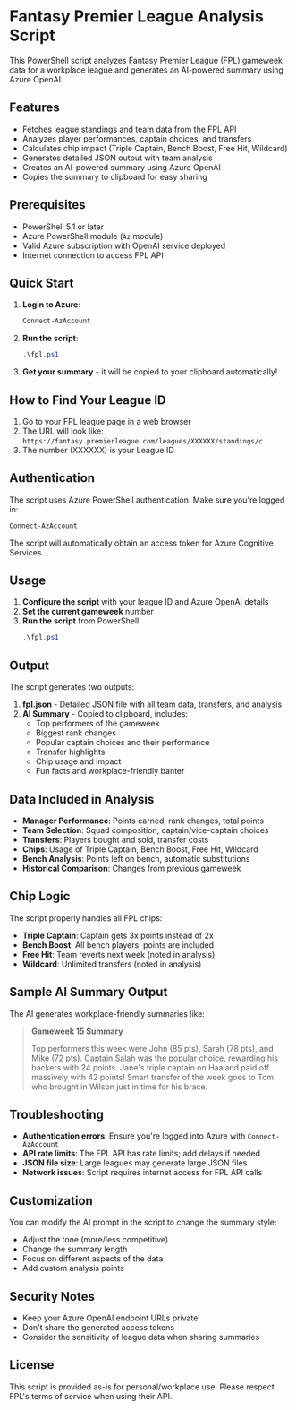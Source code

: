 # Fantasy Premier League Analysis Script

This PowerShell script analyzes Fantasy Premier League (FPL) gameweek data for a workplace league and generates an AI-powered summary using Azure OpenAI.

## Features

- Fetches league standings and team data from the FPL API
- Analyzes player performances, captain choices, and transfers
- Calculates chip impact (Triple Captain, Bench Boost, Free Hit, Wildcard)
- Generates detailed JSON output with team analysis
- Creates an AI-powered summary using Azure OpenAI
- Copies the summary to clipboard for easy sharing

## Prerequisites

- PowerShell 5.1 or later
- Azure PowerShell module (`Az` module)
- Valid Azure subscription with OpenAI service deployed
- Internet connection to access FPL API

## Quick Start

1. **Login to Azure**:
   ```powershell
   Connect-AzAccount
   ```

2. **Run the script**:
   ```powershell
   .\fpl.ps1
   ```

3. **Get your summary** - it will be copied to your clipboard automatically!

## How to Find Your League ID

1. Go to your FPL league page in a web browser
2. The URL will look like: `https://fantasy.premierleague.com/leagues/XXXXXX/standings/c`
3. The number (XXXXXX) is your League ID

## Authentication

The script uses Azure PowerShell authentication. Make sure you're logged in:
```powershell
Connect-AzAccount
```

The script will automatically obtain an access token for Azure Cognitive Services.

## Usage

1. **Configure the script** with your league ID and Azure OpenAI details
2. **Set the current gameweek** number
3. **Run the script** from PowerShell:
   ```powershell
   .\fpl.ps1
   ```

## Output

The script generates two outputs:

1. **fpl.json** - Detailed JSON file with all team data, transfers, and analysis
2. **AI Summary** - Copied to clipboard, includes:
   - Top performers of the gameweek
   - Biggest rank changes
   - Popular captain choices and their performance
   - Transfer highlights
   - Chip usage and impact
   - Fun facts and workplace-friendly banter

## Data Included in Analysis

- **Manager Performance**: Points earned, rank changes, total points
- **Team Selection**: Squad composition, captain/vice-captain choices
- **Transfers**: Players bought and sold, transfer costs
- **Chips**: Usage of Triple Captain, Bench Boost, Free Hit, Wildcard
- **Bench Analysis**: Points left on bench, automatic substitutions
- **Historical Comparison**: Changes from previous gameweek

## Chip Logic

The script properly handles all FPL chips:

- **Triple Captain**: Captain gets 3x points instead of 2x
- **Bench Boost**: All bench players' points are included
- **Free Hit**: Team reverts next week (noted in analysis)
- **Wildcard**: Unlimited transfers (noted in analysis)

## Sample AI Summary Output

The AI generates workplace-friendly summaries like:

> **Gameweek 15 Summary**
> 
> Top performers this week were John (85 pts), Sarah (78 pts), and Mike (72 pts). 
> Captain Salah was the popular choice, rewarding his backers with 24 points. 
> Jane's triple captain on Haaland paid off massively with 42 points! 
> Smart transfer of the week goes to Tom who brought in Wilson just in time for his brace.

## Troubleshooting

- **Authentication errors**: Ensure you're logged into Azure with `Connect-AzAccount`
- **API rate limits**: The FPL API has rate limits; add delays if needed
- **JSON file size**: Large leagues may generate large JSON files
- **Network issues**: Script requires internet access for FPL API calls

## Customization

You can modify the AI prompt in the script to change the summary style:
- Adjust the tone (more/less competitive)
- Change the summary length
- Focus on different aspects of the data
- Add custom analysis points

## Security Notes

- Keep your Azure OpenAI endpoint URLs private
- Don't share the generated access tokens
- Consider the sensitivity of league data when sharing summaries

## License

This script is provided as-is for personal/workplace use. Please respect FPL's terms of service when using their API.
